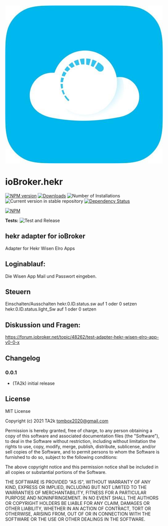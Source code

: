 ![Logo](admin/hekr.png)
# ioBroker.hekr

[![NPM version](https://img.shields.io/npm/v/iobroker.hekr.svg)](https://www.npmjs.com/package/iobroker.hekr)
[![Downloads](https://img.shields.io/npm/dm/iobroker.hekr.svg)](https://www.npmjs.com/package/iobroker.hekr)
![Number of Installations](https://iobroker.live/badges/hekr-installed.svg)
![Current version in stable repository](https://iobroker.live/badges/hekr-stable.svg)
[![Dependency Status](https://img.shields.io/david/TA2k/iobroker.hekr.svg)](https://david-dm.org/TA2k/iobroker.hekr)

[![NPM](https://nodei.co/npm/iobroker.hekr.png?downloads=true)](https://nodei.co/npm/iobroker.hekr/)

**Tests:** ![Test and Release](https://github.com/TA2k/ioBroker.hekr/workflows/Test%20and%20Release/badge.svg)

## hekr adapter for ioBroker

Adapter for Hekr Wisen Elro Apps

## Loginablauf:
Die Wisen App Mail und Passwort eingeben.

## Steuern
Einschalten/Ausschalten
hekr.0.ID.status.sw auf 1 oder 0 setzen
hekr.0.ID.status.light_Sw auf 1 oder 0 setzen

## Diskussion und Fragen:
https://forum.iobroker.net/topic/48262/test-adapter-hekr-wisen-elro-app-v0-0-x

## Changelog

### 0.0.1
* (TA2k) initial release

## License
MIT License

Copyright (c) 2021 TA2k <tombox2020@gmail.com>

Permission is hereby granted, free of charge, to any person obtaining a copy
of this software and associated documentation files (the "Software"), to deal
in the Software without restriction, including without limitation the rights
to use, copy, modify, merge, publish, distribute, sublicense, and/or sell
copies of the Software, and to permit persons to whom the Software is
furnished to do so, subject to the following conditions:

The above copyright notice and this permission notice shall be included in all
copies or substantial portions of the Software.

THE SOFTWARE IS PROVIDED "AS IS", WITHOUT WARRANTY OF ANY KIND, EXPRESS OR
IMPLIED, INCLUDING BUT NOT LIMITED TO THE WARRANTIES OF MERCHANTABILITY,
FITNESS FOR A PARTICULAR PURPOSE AND NONINFRINGEMENT. IN NO EVENT SHALL THE
AUTHORS OR COPYRIGHT HOLDERS BE LIABLE FOR ANY CLAIM, DAMAGES OR OTHER
LIABILITY, WHETHER IN AN ACTION OF CONTRACT, TORT OR OTHERWISE, ARISING FROM,
OUT OF OR IN CONNECTION WITH THE SOFTWARE OR THE USE OR OTHER DEALINGS IN THE
SOFTWARE.